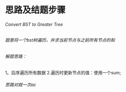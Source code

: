# 思路及结题步骤

###### Convert BST to Greater Tree

###### 题意将一个bst树遍历，并求当前节点与之前所有节点的和

###### 解题思路：
1。后序遍历所有数据
2.遍历时更新节点的值：使用一个sum;


###### 思路对就一次ac
